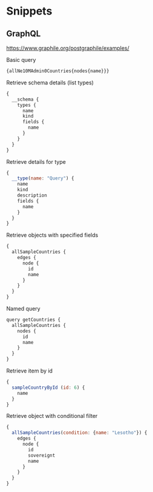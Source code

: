# Snippets

## GraphQL

https://www.graphile.org/postgraphile/examples/

Basic query

```js
{allNe10MAdmin0Countries{nodes{name}}}
```

Retrieve schema details (list types)

```js
{
  __schema {
    types {
      name
      kind
      fields {
        name
      }
    }
  }
}
```

Retrieve details for type

```js
{
  __type(name: "Query") {
    name
    kind
    description
    fields {
      name
    }
  }
}
```

Retrieve objects with specified fields

```js
{
  allSampleCountries {
    edges {
      node {
        id
        name
      }
    }
  }
}
```

Named query

```js
query getCountries {
  allSampleCountries {
    nodes {
      id
      name
    }
  }
}
```

Retrieve item by id

```js
{
  sampleCountryById (id: 6) {
    name
  }
}
```

Retrieve object with conditional filter

```js
{
  allSampleCountries(condition: {name: "Lesotho"}) {
    edges {
      node {
        id
        sovereignt
        name
      }
    }
  }
}
```
